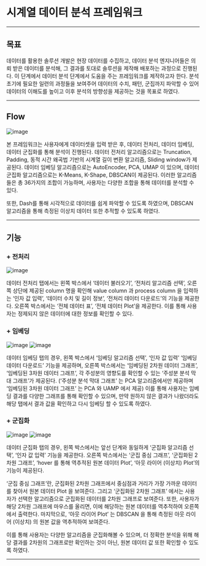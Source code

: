 # 시계열 데이터 분석 프레임워크

------------------------------

## 목표

  데이터를 활용한 솔루션 개발은 현장 데이터를 수집하고, 데이터 분석 엔지니어들은 의뢰 받은 데이터를 분석해, 그 결과를 토대로 솔루션을 제작해 배포하는 과정으로 진행된다. 이 단계에서 데이터 분석 단계에서 도움을 주는 프레임워크를 제작하고자 한다. 분석 초기에 필요한 일련의 과정들을 보여주어 데이터의 수치, 패턴, 군집까지 파악할 수 있어 데이터의 이해도를 높이고 이후 분석의 방향성을 제공하는 것을 목표로 하였다.
  
--------------------------------

## Flow

  ![image](https://user-images.githubusercontent.com/50603248/121654988-39b7e880-cad9-11eb-91f0-ff2214467256.png)
  
  본 프레임워크는 사용자에게 데이터셋을 입력 받은 후, 데이터 전처리, 데이터 임베딩, 데이터 군집화를 통해 분석이 진행된다.
 데이터 전처리 알고리즘으로는 Truncation, Padding, 동적 시간 왜곡법 기반의 시계열 길이 변환 알고리즘, Sliding window가 제공된다.
 데이터 임베딩 알고리즘으로는 AutoEncoder, PCA, UMAP 이 있으며, 데이터 군집화 알고리즘으로는 K-Means, K-Shape, DBSCAN이 제공된다.
 이러한 알고리즘들은 총 36가지의 조합이 가능하며, 사용자는 다양한 조합을 통해 데이터를 분석할 수 있다. 

 또한, Dash를 통해 시각적으로 데이터를 쉽게 파악할 수 있도록 하였으며, DBSCAN 알고리즘을 통해 측정된 이상치 데이터 또한 추적할 수 있도록 하였다. 
 
 ----------------------------
 
 ## 기능
 
 ### + 전처리
 
  ![image](https://user-images.githubusercontent.com/50603248/121655334-7daaed80-cad9-11eb-84b0-b1146389e30d.png)
  
  데이터 전처리 탭에서는 왼쪽 박스에서 ‘데이터 불러오기’, ‘전처리 알고리즘 선택’, 오른쪽 상단에
제공된 column 명을 확인해 value column 과 process column 을 입력하는 ‘인자 값 입력’, ‘데이터 수치 및 길이 정보’, ‘전처리 데이터 다운로드’의 기능을 제공한다.
오른쪽 박스에서는 ‘전체 데이터 표’, ‘전체 데이터 Plot’을 제공한다.
이를 통해 사용자는 정제되지 않은 데이터에 대한 정보를 확인할 수 있다.

### + 임베딩

  ![image](https://user-images.githubusercontent.com/50603248/121655453-97e4cb80-cad9-11eb-8ed7-8b43a1c7bc89.png)
  ![image](https://user-images.githubusercontent.com/50603248/121655486-9d421600-cad9-11eb-9851-084b288d641f.png)

   데이터 임베딩 탭의 경우, 왼쪽 박스에서 ‘임베딩 알고리즘 선택’, ‘인자 값 입력’ ‘임베딩 데이터 다운로드’ 기능을 제공하며, 오른쪽 박스에서는 ‘임베딩된 2차원 데이터 그래프’, ‘임베딩된 3차원 데이터 그래프’, 각 주성분의 영향도를 확인할 수 있는 ‘주성분 분석 막대 그래프’가 제공된다. 
(‘주성분 분석 막대 그래프’ 는 PCA 알고리즘에서만 제공하며 ‘임베딩된 3차원 데이터 그래프’ 는 PCA 와 UAMP 에서 제공)
 이를 통해 사용자는 임베딩 결과를 다양한 그래프를 통해 확인할 수 있으며, 만약 원하지 않은 결과가 나왔더라도 해당 탭에서 결과 값을 확인하고 다시 임베딩 할 수 있도록 하였다.

### + 군집화

  ![image](https://user-images.githubusercontent.com/50603248/121655583-ae8b2280-cad9-11eb-92af-7190772fda0b.png)
   ![image](https://user-images.githubusercontent.com/50603248/121655630-b8148a80-cad9-11eb-9e8c-19cfa9e8a0b4.png)

  데이터 군집화 탭의 경우, 왼쪽 박스에서는 앞선 단계와 동일하게 ‘군집화 알고리즘 선택’, ‘인자 값 입력’ 기능을 제공한다. 오른쪽 박스에서는 ‘군집 중심 그래프’, ‘군집화된 2차원 그래프’, ‘hover 를 통해 역추적된 원본 데이터 Plot’, ‘아웃 라이어 (이상치) Plot’의 기능이 제공된다.

 ‘군집 중심 그래프’란, 군집화된 2차원 그래프에서 중심점과 거리가 가장 가까운 데이터를 찾아서 원본 데이터 Plot 을 보여준다.
 그리고 ‘군집화된 2차원 그래프’ 에서는 사용자가 선택한 알고리즘으로 군집화된 데이터를 2차원 그래프로 보여준다. 또한, 사용자가 해당 2차원 그래프에 마우스를 올리면, 이에 해당하는 원본 데이터를 역추적하여 오른쪽에서 출력한다. 
 마지막으로, ‘아웃 라이어 Plot’ 는 DBSCAN 을 통해 측정된 아웃 라이어 (이상치) 의 원본 값을 역추적하여 보여준다.

 이를 통해 사용자는 다양한 알고리즘을 군집화해볼 수 있으며, 더 정확한 분석을 위해 해당 결과를 2차원의 그래프로만 확인하는 것이 아닌, 원본 데이터 값 또한 확인할 수 있도록 하였다. 


-----------------------------
 
